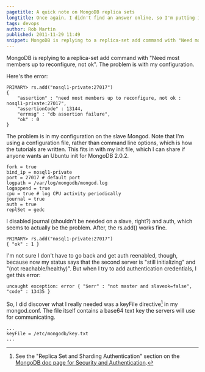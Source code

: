 ```yaml
---
pagetitle: A quick note on MongoDB replica sets
longtitle: Once again, I didn't find an answer online, so I'm putting it out here.
tags: devops
author: Rob Martin
published: 2011-11-29 11:49
snippet: MongoDB is replying to a replica-set add command with "Need most members up to reconfigure, not ok". The problem is with my configuration.
---
```


MongoDB is replying to a replica-set add command with "Need most members up to reconfigure, not ok". The problem is with my configuration.

Here's the error:

	PRIMARY> rs.add("nosql1-private:27017")
	{
		"assertion" : "need most members up to reconfigure, not ok : nosql1-private:27017",
		"assertionCode" : 13144,
		"errmsg" : "db assertion failure",
		"ok" : 0
	}

The problem is in my configuration on the slave Mongod. Note that I'm using a configuration file, rather than command line options, which is how the tutorials are written. This fits in with my init file, which I can share if anyone wants an Ubuntu init for MongoDB 2.0.2.

	fork = true
	bind_ip = nosql1-private
	port = 27017 # default port
	logpath = /var/log/mongodb/mongod.log
	logappend = true
	cpu = true # log CPU activity periodically
	journal = true
	auth = true
	replSet = gedc

I disabled journal (shouldn't be needed on a slave, right?) and auth, which seems to actually be the problem. After, the rs.add() works fine.

	PRIMARY> rs.add("nosql1-private:27017")
	{ "ok" : 1 }

I'm not sure I don't have to go back and get auth reenabled, though, because now my status says that the second server is "still initializing" and "(not reachable/healthy)". But when I try to add authentication credentials, I get this error:

	uncaught exception: error { "$err" : "not master and slaveok=false", "code" : 13435 }

So, I did discover what I really needed was a keyFile directive[^key] in my mongod.conf. The file itself contains a base64 text key the servers will use for communicating.

	...
	keyFile = /etc/mongodb/key.txt
	...

[^key]: See the "Replica Set and Sharding Authentication" section on the [MongoDB doc page for Security and Authentication][key].

[key]: http://www.mongodb.org/display/DOCS/Security+and+Authentication#SecurityandAuthentication-ReplicaSetandShardingAuthentication "MongoDB docs for security and authentication, including key files for shards and replica sets."
